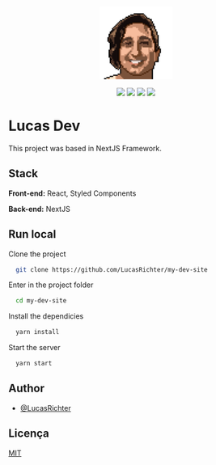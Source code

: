 <p align="center">
    <img src="./public/ms-icon-144x144.png?raw=true"/>
</p>

<p align="center">
<img src="https://img.shields.io/badge/react-%2320232a.svg?style=for-the-badge&logo=react&logoColor=%2361DAFB" />
<img src="https://img.shields.io/badge/Next-black?style=for-the-badge&logo=next.js&logoColor=white" />
<img src="https://img.shields.io/badge/typescript-%23007ACC.svg?style=for-the-badge&logo=typescript&logoColor=white" />
<img src="https://img.shields.io/badge/styled--components-DB7093?style=for-the-badge&logo=styled-components&logoColor=white" />
</p>


# Lucas Dev

This project was based in NextJS Framework.
## Stack

**Front-end:** React, Styled Components

**Back-end:** NextJS


## Run local

Clone the project

```bash
  git clone https://github.com/LucasRichter/my-dev-site
```

Enter in the project folder

```bash
  cd my-dev-site
```

Install the dependicies

```bash
  yarn install
```

Start the server

```bash
  yarn start
```


## Author

- [@LucasRichter](https://www.github.com/LucasRichter)


## Licença

[MIT](https://choosealicense.com/licenses/mit/)
